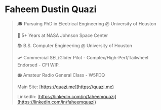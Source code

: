 # Faheem Dustin Quazi

> 🎓 Pursuing PhD in Electrical Engineering @ University of Houston
> 
> 🚀 5+ Years at NASA Johnson Space Center
> 
> 📚 B.S. Computer Engineering @ University of Houston
> 
> 🛩️ Commercial SEL/Glider Pilot - Complex/High-Perf/Tailwheel Endorsed - CFI WIP.
>
> 📻 Amateur Radio General Class - W5FDQ
>
> Main Site: [https://quazi.me](https://quazi.me)
>
> LinkedIn: [https://linkedin.com/in/faheemquazi](https://linkedin.com/in/faheemquazi) 

